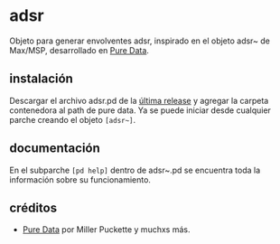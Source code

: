 # adsr
Objeto para generar envolventes adsr, inspirado en el objeto adsr~ de Max/MSP, desarrollado en [Pure Data](https://github.com/pure-data/pure-data).


## instalación
Descargar el archivo adsr.pd de la [última release](https://github.com/teaecetyrannis/pd-adsr/releases/) y agregar la carpeta contenedora al path de pure data. Ya se puede iniciar desde cualquier parche creando el objeto `[adsr~]`.


## documentación
En el subparche `[pd help]` dentro de adsr~.pd se encuentra toda la información sobre su funcionamiento.


## créditos
- [Pure Data](https://github.com/pure-data/pure-data) por Miller Puckette y muchxs más.
